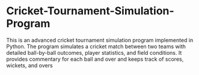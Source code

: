 # Cricket-Tournament-Simulation-Program
This is an advanced cricket tournament simulation program implemented in Python. The program simulates a cricket match between two teams with detailed ball-by-ball outcomes, player statistics, and field conditions. It provides commentary for each ball and over and keeps track of scores, wickets, and overs
